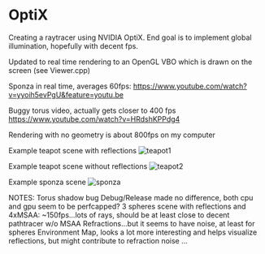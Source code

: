 # OptiX

Creating a raytracer using NVIDIA OptiX.  End goal is to implement global illumination, hopefully with decent fps.

Updated to real time rendering to an OpenGL VBO which is drawn on the screen (see Viewer.cpp)

Sponza in real time, averages 60fps: https://www.youtube.com/watch?v=yyoih5evPgU&feature=youtu.be

Buggy torus video, actually gets closer to 400 fps https://www.youtube.com/watch?v=HRdshKPPdg4

Rendering with no geometry is about 800fps on my computer

Example teapot scene with reflections
![teapot1](https://raw.github.com/jkevin1/OptiX/master/reflect.png)

Example teapot scene without reflections
![teapot2](https://raw.github.com/jkevin1/OptiX/master/flat.png)

Example sponza scene
![sponza](https://raw.github.com/jkevin1/OptiX/master/sponza.png)

NOTES:
Torus shadow bug
Debug/Release made no difference, both cpu and gpu seem to be perfcapped?
3 spheres scene with reflections and 4xMSAA: ~150fps...lots of rays, should be at least close to decent pathtracer w/o MSAA
Refractions...but it seems to have noise, at least for spheres
Environment Map, looks a lot more interesting and helps visualize reflections, but might contribute to refraction noise
...

